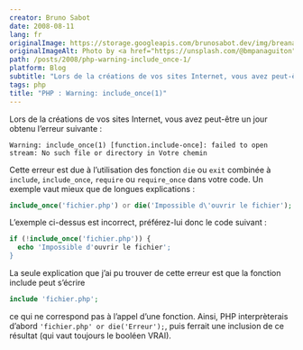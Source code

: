 ```yaml
---
creator: Bruno Sabot
date: 2008-08-11
lang: fr
originalImage: https://storage.googleapis.com/brunosabot.dev/img/breana-panaguiton-P4vFfdGl_8s-unsplash.jpeg
originalImageAlt: Photo by <a href="https://unsplash.com/@bmpanaguiton">Breana Panaguiton</a> on <a href="https://unsplash.com">Unsplash</a>.
path: /posts/2008/php-warning-include_once-1/
platform: Blog
subtitle: "Lors de la créations de vos sites Internet, vous avez peut-être un jour obtenu l’erreur suivante : Warning: include_once(1)"
tags: php
title: "PHP : Warning: include_once(1)"
---
```


Lors de la créations de vos sites Internet, vous avez peut-être un jour obtenu l’erreur suivante :

```text
Warning: include_once(1) [function.include-once]: failed to open stream: No such file or directory in Votre chemin
```

Cette erreur est due à l’utilisation des fonction `die` ou `exit` combinée à `include`, `include_once`, `require` ou `require_once` dans votre code. Un exemple vaut mieux que de longues explications :

```php
include_once('fichier.php') or die('Impossible d\'ouvrir le fichier');
```

L’exemple ci-dessus est incorrect, préférez-lui donc le code suivant :

```php
if (!include_once('fichier.php')) {
  echo 'Impossible d'ouvrir le fichier';
}
```

La seule explication que j’ai pu trouver de cette erreur est que la fonction include peut s’écrire

```php
include 'fichier.php';
```

ce qui ne correspond pas à l’appel d’une fonction. Ainsi, PHP interprèterais d’abord `'fichier.php' or die('Erreur');`, puis ferrait une inclusion de ce résultat (qui vaut toujours le booléen VRAI).
